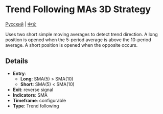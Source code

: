 # Trend Following MAs 3D Strategy
[Русский](README_ru.md) | [中文](README_cn.md)

Uses two short simple moving averages to detect trend direction.
A long position is opened when the 5-period average is above the 10-period average.
A short position is opened when the opposite occurs.

## Details

- **Entry**:
  - **Long**: SMA(5) > SMA(10)
  - **Short**: SMA(5) < SMA(10)
- **Exit**: reverse signal
- **Indicators**: SMA
- **Timeframe**: configurable
- **Type**: Trend following
